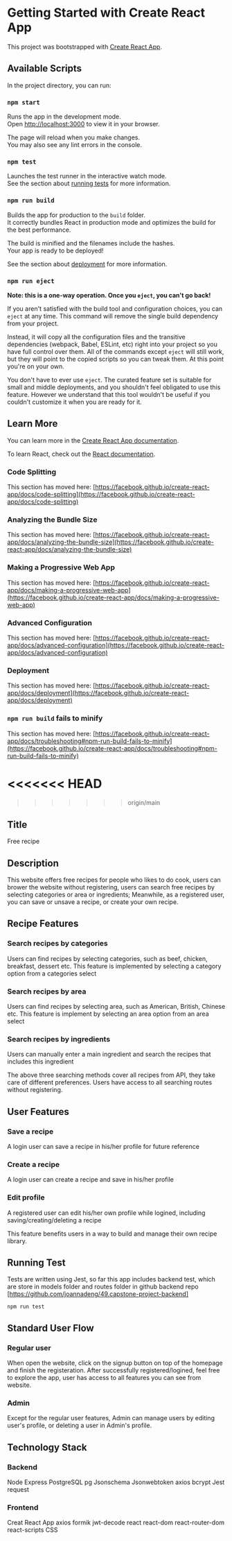 # Getting Started with Create React App

This project was bootstrapped with [Create React App](https://github.com/facebook/create-react-app).

## Available Scripts

In the project directory, you can run:

### `npm start`

Runs the app in the development mode.\
Open [http://localhost:3000](http://localhost:3000) to view it in your browser.

The page will reload when you make changes.\
You may also see any lint errors in the console.

### `npm test`

Launches the test runner in the interactive watch mode.\
See the section about [running tests](https://facebook.github.io/create-react-app/docs/running-tests) for more information.

### `npm run build`

Builds the app for production to the `build` folder.\
It correctly bundles React in production mode and optimizes the build for the best performance.

The build is minified and the filenames include the hashes.\
Your app is ready to be deployed!

See the section about [deployment](https://facebook.github.io/create-react-app/docs/deployment) for more information.

### `npm run eject`

**Note: this is a one-way operation. Once you `eject`, you can't go back!**

If you aren't satisfied with the build tool and configuration choices, you can `eject` at any time. This command will remove the single build dependency from your project.

Instead, it will copy all the configuration files and the transitive dependencies (webpack, Babel, ESLint, etc) right into your project so you have full control over them. All of the commands except `eject` will still work, but they will point to the copied scripts so you can tweak them. At this point you're on your own.

You don't have to ever use `eject`. The curated feature set is suitable for small and middle deployments, and you shouldn't feel obligated to use this feature. However we understand that this tool wouldn't be useful if you couldn't customize it when you are ready for it.

## Learn More

You can learn more in the [Create React App documentation](https://facebook.github.io/create-react-app/docs/getting-started).

To learn React, check out the [React documentation](https://reactjs.org/).

### Code Splitting

This section has moved here: [https://facebook.github.io/create-react-app/docs/code-splitting](https://facebook.github.io/create-react-app/docs/code-splitting)

### Analyzing the Bundle Size

This section has moved here: [https://facebook.github.io/create-react-app/docs/analyzing-the-bundle-size](https://facebook.github.io/create-react-app/docs/analyzing-the-bundle-size)

### Making a Progressive Web App

This section has moved here: [https://facebook.github.io/create-react-app/docs/making-a-progressive-web-app](https://facebook.github.io/create-react-app/docs/making-a-progressive-web-app)

### Advanced Configuration

This section has moved here: [https://facebook.github.io/create-react-app/docs/advanced-configuration](https://facebook.github.io/create-react-app/docs/advanced-configuration)

### Deployment

This section has moved here: [https://facebook.github.io/create-react-app/docs/deployment](https://facebook.github.io/create-react-app/docs/deployment)

### `npm run build` fails to minify

This section has moved here: [https://facebook.github.io/create-react-app/docs/troubleshooting#npm-run-build-fails-to-minify](https://facebook.github.io/create-react-app/docs/troubleshooting#npm-run-build-fails-to-minify)

<<<<<<< HEAD
=======

>>>>>>> origin/main
## Title

Free recipe

## Description

This website offers free recipes for people who likes to do cook, users can brower the website without registering, users can search free recipes by selecting categories or area or ingredients; Meanwhile, as a registered user, you can save or unsave a recipe, or create your own recipe.

## Recipe Features

### Search recipes by categories

Users can find recipes by selecting categories, such as beef, chicken, breakfast, dessert etc.
This feature is implemented by selecting a category option from a categories select

### Search recipes by area

Users can find recipes by selecting area, such as American, British, Chinese etc.
This feature is implement by selecting an area option from an area select

### Search recipes by ingredients

Users can manually enter a main ingredient and search the recipes that includes this ingredient

The above three searching methods cover all recipes from API, they take care of different preferences.
Users have access to all searching routes without registering.

## User Features

### Save a recipe

A login user can save a recipe in his/her profile for future reference

### Create a recipe

A login user can create a recipe and save in his/her profile

### Edit profile
A registered user can edit his/her own profile while logined, including saving/creating/deleting a recipe

This feature benefits users in a way to build and manage their own recipe library.

## Running Test

Tests are written using Jest, so far this app includes backend test, which are store in models folder and routes folder in github backend repo [https://github.com/joannadeng/49.capstone-project-backend]

`npm run test`

## Standard User Flow

### Regular user

When open the website, click on the signup button on top of the homepage and finish the registeration. 
After successfully registered/logined, feel free to explore the app, user has access to all features you can see from website.

### Admin

Except for the regular user features, Admin can manage users by editing user's profile, or deleting a user in Admin's profile.

## Technology Stack

### Backend

Node Express
PostgreSQL
pg
Jsonschema
Jsonwebtoken
axios
bcrypt
Jest
request

### Frontend

Creat React App
axios
formik
jwt-decode
react
react-dom
react-router-dom
react-scripts
CSS
